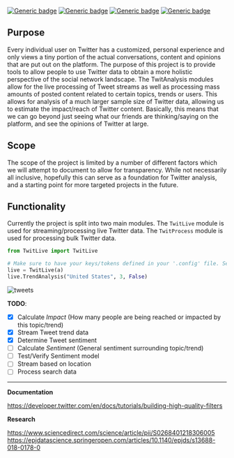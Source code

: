 [![Generic badge](https://img.shields.io/badge/Licence-MIT-blue.svg)](https://shields.io/)
[![Generic badge](https://img.shields.io/badge/Maintained-yes-green.svg)](https://shields.io/)
[![Generic badge](https://img.shields.io/badge/Python-3.10.6-yellow.svg)](https://shields.io/)
[![Generic badge](https://img.shields.io/badge/TwitAnalysis-1.0.19-red.svg)](https://pypi.org/project/TwitAnalysis/)

## Purpose
Every individual user on Twitter has a customized, personal experience and only views a tiny portion of the actual conversations, content and opinions that are put out on the platform. The purpose of this project is to provide tools to allow people to use Twitter data to obtain a more holistic perspective of the social network landscape. The TwitAnalysis modules allow for the live processing of Tweet streams as well as processing mass amounts of posted content related to certain topics, trends or users. This allows for analysis of a much larger sample size of Twitter data, allowing us to estimate the impact/reach of Twitter content. Basically, this means that we can go beyond just seeing what our friends are thinking/saying on the platform, and see the opinions of Twitter at large.

## Scope
The scope of the project is limited by a number of different factors which we will attempt to document to allow for transparency. While not necessarily all inclusive, hopefully this can serve as a foundation for Twitter analysis, and a starting point for more targeted projects in the future.

## Functionality
Currently the project is split into two main modules. The `TwitLive` module is used for streaming/processing live Twitter data. The `TwitProcess` module is used for processing bulk Twitter data.


```python
from TwitLive import TwitLive

# Make sure to have your keys/tokens defined in your '.config' file. See example file for details
live = TwitLive(a)
live.TrendAnalysis("United States", 3, False)

```

![tweets](https://user-images.githubusercontent.com/38412172/197245058-916f99d9-5c0d-437d-80e3-158a8e3af039.png)


**TODO**:
  - [x] Calculate *Impact* (How many people are being reached or impacted by this topic/trend)
  - [x] Stream Tweet trend data
  - [x] Determine Tweet sentiment
  - [ ] Calculate *Sentiment* (General sentiment surrounding topic/trend)
  - [ ] Test/Verify Sentiment model
  - [ ] Stream based on location
  - [ ] Process search data

-----

**Documentation**

https://developer.twitter.com/en/docs/tutorials/building-high-quality-filters

**Research**

https://www.sciencedirect.com/science/article/pii/S0268401218306005
https://epjdatascience.springeropen.com/articles/10.1140/epjds/s13688-018-0178-0

